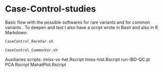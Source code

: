 # Case-Control-studies

Basic flow with the possible softwares for rare variants and for common variants . To deepen and test I also have a script wrote in Bash and also in R Markdown.

```bash
CaseControl_RareVar.sh
```

```bash
CaseControl_CommonVar.sh
```

Auxiliaries scripts:
imiss-vs-het.Rscript
lmiss-hist.Rscript
run-IBD-QC.pl
PCA.Rscript
MahatPlot.Rscript


